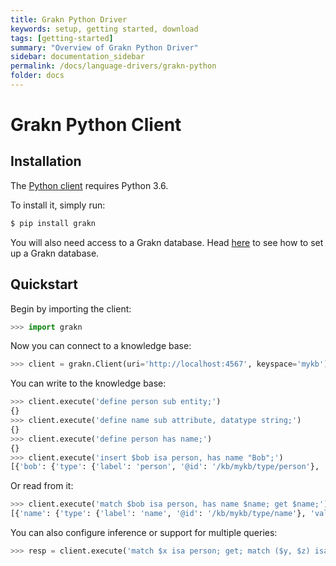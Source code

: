 ```yaml
---
title: Grakn Python Driver
keywords: setup, getting started, download
tags: [getting-started]
summary: "Overview of Grakn Python Driver"
sidebar: documentation_sidebar
permalink: /docs/language-drivers/grakn-python
folder: docs
---
```


# Grakn Python Client

## Installation

The [Python client](https://github.com/graknlabs/grakn-python) requires Python 3.6.

To install it, simply run:

```bash
$ pip install grakn
```

You will also need access to a Grakn database. Head [here](../get-started/setup-guide.html) to see how to
set up a Grakn database.

## Quickstart

Begin by importing the client:

```python
>>> import grakn
```

Now you can connect to a knowledge base:

```python
>>> client = grakn.Client(uri='http://localhost:4567', keyspace='mykb')
```

You can write to the knowledge base:

```python
>>> client.execute('define person sub entity;')
{}
>>> client.execute('define name sub attribute, datatype string;')
{}
>>> client.execute('define person has name;')
{}
>>> client.execute('insert $bob isa person, has name "Bob";')
[{'bob': {'type': {'label': 'person', '@id': '/kb/mykb/type/person'}, 'id': ...}}]
```

Or read from it:

```python
>>> client.execute('match $bob isa person, has name $name; get $name;')
[{'name': {'type': {'label': 'name', '@id': '/kb/mykb/type/name'}, 'value': 'Bob', 'id': ...}}]
```

You can also configure inference or support for multiple queries:

```python
>>> resp = client.execute('match $x isa person; get; match ($y, $z) isa marriage; get;', infer=False, multi=True)
```
